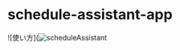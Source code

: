# schedule-assistant-app

![使い方](![scheduleAssistant](https://user-images.githubusercontent.com/93924472/236690755-b56a0b05-47a3-4513-a712-aae15c269eb0.gif)
